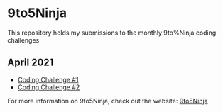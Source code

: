 # 9to5Ninja

This repository holds my submissions to the monthly 9to%Ninja coding challenges


## April 2021 
- [Coding Challenge #1](https://github.com/tubaboy5/9to5Ninja/blob/main/src/CodingChallenge1.java)
- [Coding Challenge #2](https://github.com/tubaboy5/9to5Ninja/blob/main/src/CodingChallenge2.java)

For more information on 9to5Ninja, check out the website: [9to5Ninja](https://www.9to5.ninja/)